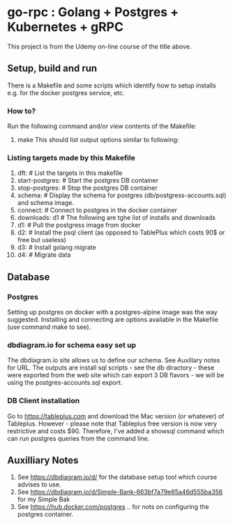 # go-rpc : Golang + Postgres + Kubernetes + gRPC 
This project is from the Udemy on-line course of the title above.

## Setup, build and run
There is a Makefile and some scripts which identify how to setup installs e.g. for the docker postgres service, etc. 
### How to?
Run the following command and/or view contents of the Makefile:
1. make
This should list output options similar to following:
### Listing targets made by this Makefile
1. dft:		# List the targets in this makefile
2. start-postgres:	# Start the postgres DB container
3. stop-postgres:	# Stop the postgres DB container
4. schema:		# Display the schema for postgres (db/postgress-accounts.sql) and schema image.
5. connect:	# Connect to postgres in the docker container
6. downloads: d1 	# The following are tghe list of installs and downloads
601. d1:		# Pull the postgress image from docker
602. d2:		# Install the psql client (as opposed to TablePlus which costs 90$ or free but useless)
603. d3:		# Install golang migrate 
604. d4:		# Migrate data

## Database 
### Postgres
Setting up postgres on docker with a postgres-alpine image was the way suggested. 
Installing and connecting are options available in the Makefile (use command make to see).

### dbdiagram.io for schema easy set up
The dbdiagram.io site allows us to define our schema. See Auxillary notes for URL.
The outputs are install sql scripts - see the db diractory - these were exported from the web site which can export 3 DB flavors - we will be using the postgres-accounts.sql export.

### DB Client installation
Go to https://tableplus.com and download the Mac version (or whatever) of Tableplus.
However - please note that Tableplus free version is now very restrictive and costs $90.
Therefore, I've added a showsql command which can run postgres queries from the command line.

## Auxilliary Notes
1. See https://dbdiagram.io/d/ for the database setup tool which course advises to use.
2. See https://dbdiagram.io/d/Simple-Bank-663bf7a79e85a46d555ba356 for my Simple Bak  
3. See https://hub.docker.com/postgres .. for nots on configuring the postgres container.
